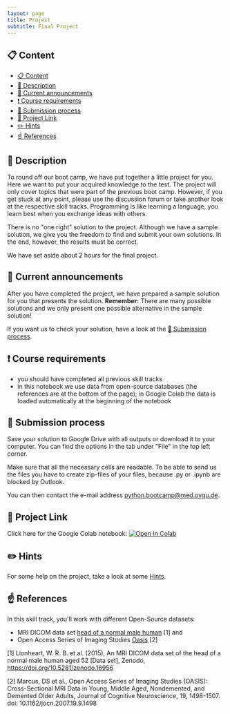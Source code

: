 ```yaml
---
layout: page
title: Project
subtitle: Final Project
---
```


## 📋 Content
- [📋 Content](#-content)
- [📄 Description](#-description)
- [📣 Current announcements](#-current-announcements)
- [❗ Course requirements](#-course-requirements)
- [📝 Submission process](#-submission-process)
- [🔗 Project Link](#-project-link)
- [✏️ Hints](#️-hints)
- [☝️ References](#️-references)


## 📄 Description
To round off our boot camp, we have put together a little project for you. Here we want to put your acquired knowledge to the test. The project will only cover topics that were part of the previous boot camp. However, if you get stuck at any point, please use the discussion forum or take another look at the respective skill tracks. Programming is like learning a language, you learn best when you exchange ideas with others.

There is no "one right" solution to the project. Although we have a sample solution, we give you the freedom to find and submit your own solutions. In the end, however, the results must be correct.

We have set aside about 2 hours for the final project.


## 📣 Current announcements
After you have completed the project, we have prepared a sample solution for you that presents the solution. **Remember:** There are many possible solutions and we only present one possible alternative in the sample solution!

If you want us to check your solution, have a look at the [📝 Submission process](#-submission-process).


## ❗ Course requirements
- you should have completed all previous skill tracks
- in this notebook we use data from open-source databases (the references are at the bottom of the page); in Google Colab the data is loaded automatically at the beginning of the notebook


## 📝 Submission process
Save your solution to Google Drive with all outputs or download it to your computer. You can find the options in the tab under "File" in the top left corner.

Make sure that all the necessary cells are readable. To be able to send us the files you have to create zip-files of your files, because .py or .ipynb are blocked by Outlook.

You can then contact the e-mail address python.bootcamp@med.ovgu.de.


## 🔗 Project Link
Click here for the Google Colab notebook: <a href="https://colab.research.google.com/github/University-Clinic-of-Neuroradiology/python-bootcamp/blob/main/projects/project.ipynb"><img src="https://colab.research.google.com/assets/colab-badge.svg" alt="Open In Colab"/></a>


## ✏️ Hints
For some help on the project, take a look at some [Hints](./theoretical_basics/project_hints.md).


## ☝️ References

In this skill track, you'll work with different Open-Source datasets:

- MRI DICOM data set [head of a normal male human](https://zenodo.org/record/16956#.YFMM5PtKiV5) [1] and 
- Open Access Series of Imaging Studies [Oasis](https://www.oasis-brains.org/) [2]

<a id="1">[1]</a>
Lionheart, W. R. B. et al. (2015),
An MRI DICOM data set of the head of a normal male human aged 52 [Data set],
Zenodo, https://doi.org/10.5281/zenodo.16956

<a id="2">[2]</a> 
Marcus, DS et al.,
Open Access Series of Imaging Studies (OASIS): Cross-Sectional MRI Data in Young, Middle Aged, Nondemented, and Demented Older Adults,
Journal of Cognitive Neuroscience, 19, 1498-1507. doi: 10.1162/jocn.2007.19.9.1498